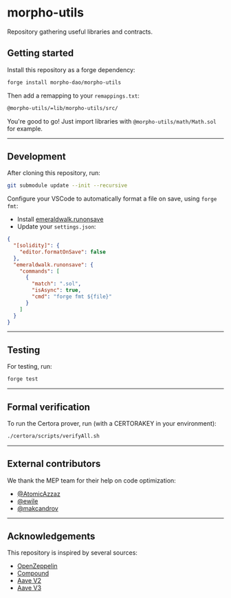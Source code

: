# morpho-utils

Repository gathering useful libraries and contracts.

## Getting started

Install this repository as a forge dependency:

```bash
forge install morpho-dao/morpho-utils
```

Then add a remapping to your `remappings.txt`:

```txt
@morpho-utils/=lib/morpho-utils/src/
```

You're good to go! Just import libraries with `@morpho-utils/math/Math.sol` for example.

---

## Development

After cloning this repository, run:

```bash
git submodule update --init --recursive
```

Configure your VSCode to automatically format a file on save, using `forge fmt`:

- Install [emeraldwalk.runonsave](https://marketplace.visualstudio.com/items?itemName=emeraldwalk.RunOnSave)
- Update your `settings.json`:

```json
{
  "[solidity]": {
    "editor.formatOnSave": false
  },
  "emeraldwalk.runonsave": {
    "commands": [
      {
        "match": ".sol",
        "isAsync": true,
        "cmd": "forge fmt ${file}"
      }
    ]
  }
}
```

---

## Testing

For testing, run:

```bash
forge test
```

---

## Formal verification

To run the Certora prover, run (with a CERTORAKEY in your environment):

```bash
./certora/scripts/verifyAll.sh
```

---

## External contributors

We thank the MEP team for their help on code optimization:

- [@AtomicAzzaz](https://github.com/AtomicAzzaz)
- [@ewile](https://github.com/wile)
- [@makcandrov](https://github.com/makcandrov)

---

## Acknowledgements

This repository is inspired by several sources:

- [OpenZeppelin](https://github.com/OpenZeppelin/openzeppelin-contracts)
- [Compound](https://github.com/compound-finance/compound-protocol)
- [Aave V2](https://github.com/aave/protocol-v2)
- [Aave V3](https://github.com/aave/aave-v3-core)
